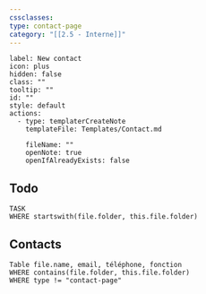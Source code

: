 ```yaml
---
cssclasses: 
type: contact-page
category: "[[2.5 - Interne]]"
---
```


```meta-bind-button
label: New contact
icon: plus
hidden: false
class: ""
tooltip: ""
id: ""
style: default
actions:
  - type: templaterCreateNote
    templateFile: Templates/Contact.md

    fileName: ""
    openNote: true
    openIfAlreadyExists: false

```
## Todo

```dataview
TASK
WHERE startswith(file.folder, this.file.folder)
```

## Contacts
```dataview
Table file.name, email, téléphone, fonction
WHERE contains(file.folder, this.file.folder)
WHERE type != "contact-page"
```
